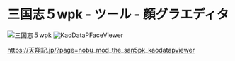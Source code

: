 # 三国志５wpk - ツール - 顔グラエディタ

![三国志５wpk](https://img.shields.io/badge/三国志５-wpk-6479ff.svg)
![KaoDataPFaceViewer](https://img.shields.io/badge/KaoDataPFaceViewer-1.0.8.1-6479ff.svg)

https://天翔記.jp/?page=nobu_mod_the_san5pk_kaodatapviewer


